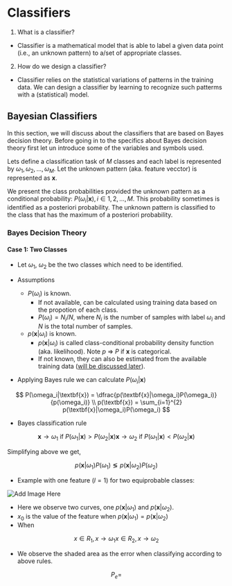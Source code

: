 # Classifiers

1. What is a classifier?

- Classifier is a mathematical model that is able to label a given data point (i.e., an unknown pattern) to a/set of appropriate classes.

2. How do we design a classifier?

- Classifier relies on the statistical variations of patterns in the training data. We can design a classifier by learning to recognize such patterms with a (statistical) model.

## Bayesian Classifiers

In this section, we will discuss about the classifiers that are based on Bayes decision theory. Before going in to the specifics about Bayes decision theory first let un introduce some of the variables and symbols used.

Lets define a classification task of $M$ classes and each label is represented by $\omega_1, \omega_2, ..., \omega_M$. Let the unknown pattern (aka. feature vecctor) is represented as $\textbf{x}$.

We present the class probabilities provided the unknown pattern as a conditional probability: $P(\omega_i|\textbf{x}), i \in {1, 2, ..., M}$. This probability sometimes is identified as a posteriori probability. The unknown pattern is classified to the class that has the maximum of a posteriori probability.

### Bayes Decision Theory

#### Case 1: Two Classes

- Let $\omega_1$, $\omega_2$ be the two classes which need to be identified.

- Assumptions
	- $P(\omega_i)$ is known.
		- If not available, can be calculated using training data based on the propotion of each class.
		- $P(\omega_i) = N_i / N$, where $N_i$ is the number of samples with label $\omega_i$ and $N$ is the total number of samples.
	- $p(\textbf{x}|\omega_i)$ is known.
		- $p(\textbf{x}|\omega_i)$ is called class-conditional probability density function (aka. likelihood). Note $p$ => $P$ if $\textbf{x}$ is categorical.
		- If not known, they can also be estimated from the available training data ([will be discussed later](/link_not_found)).

- Applying Bayes rule we can calculate $P(\omega_i|\textbf{x})$

$$
	P(\omega_i|\textbf{x}) = \dfrac{p(\textbf{x}|\omega_i)P(\omega_i)}{p(\omega_i)} \\
	p(\textbf{x}) = \sum_{i=1}^{2} p(\textbf{x}|\omega_i)P(\omega_i)
$$

- Bayes classification rule

$$
	\textbf{x} \rightarrow \omega_1 \text{ if } P(\omega_1|\textbf{x}) > P(\omega_2|\textbf{x})
	\textbf{x} \rightarrow \omega_2 \text{ if } P(\omega_1|\textbf{x}) < P(\omega_2|\textbf{x})
	% \textbf{x} -> \omega_1 or \omega_2 if P(\omega_1|\textbf{x}) = P(\omega_2|\textbf{x})
$$

Simplifying above we get,

$$
	p(\textbf{x}|\omega_1)P(\omega_1) \lessgtr p(\textbf{x}|\omega_2)P(\omega_2)
$$

- Example with one feature ($l=1$) for two equiprobable classes:

![Add Image Here](\image_not_found)

- Here we observe two curves, one $p(\textbf{x}|\omega_1)$ and $p(\textbf{x}|\omega_2)$.
- $x_0$ is the value of the feature when $p(\textbf{x}|\omega_1) = p(\textbf{x}|\omega_2)$
- When 

$$
x \in R_1, x \rightarrow \omega_1
x \in R_2, x \rightarrow \omega_2
$$

- We observe the shaded area as the error when classifying according to above rules.

$$
P_e = 
$$